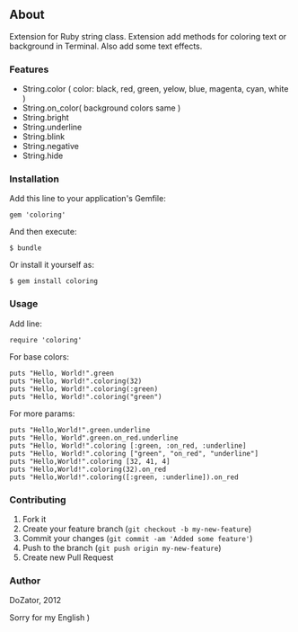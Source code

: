 ## About

Extension for Ruby string class. Extension add methods for coloring text or background in Terminal. Also add some text effects.

### Features

* String.color ( color: black, red, green, yelow, blue, magenta, cyan, white )
* String.on_color( background colors same )
* String.bright
* String.underline
* String.blink
* String.negative
* String.hide

### Installation

Add this line to your application's Gemfile:

    gem 'coloring'

And then execute:

    $ bundle

Or install it yourself as:

    $ gem install coloring

### Usage

Add line:

	require 'coloring'

For base colors:

	puts "Hello, World!".green
	puts "Hello, World!".coloring(32)
	puts "Hello, World!".coloring(:green)
	puts "Hello, World!".coloring("green")
	
For more params:

	puts "Hello,World!".green.underline
	puts "Hello, World".green.on_red.underline
	puts "Hello, World!".coloring [:green, :on_red, :underline]
	puts "Hello, World!".coloring ["green", "on_red", "underline"]
	puts "Hello,World!".coloring [32, 41, 4]
	puts "Hello,World!".coloring(32).on_red
	puts "Hello,World!".coloring([:green, :underline]).on_red  

### Contributing

1. Fork it
2. Create your feature branch (`git checkout -b my-new-feature`)
3. Commit your changes (`git commit -am 'Added some feature'`)
4. Push to the branch (`git push origin my-new-feature`)
5. Create new Pull Request

### Author
	
DoZator, 2012

Sorry for my English )
